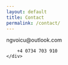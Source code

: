 ```yaml
---
layout: default
title: Contact
permalink: /contact/
---
```

<div class="row mt-4">
    <div class="col-sm-12 col-md-12 col-lg-12">
        ngvoicu@outlook.com

        +4 0734 703 910
    </div>
</div>
